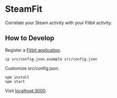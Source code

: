 # SteamFit

Correlate your Steam activity with your Fitbit activity.

## How to Develop

Register a [Fitbit application](https://dev.fitbit.com/apps/new).

    cp src/config.json.example src/config.json

Customize src/config.json.

    npm install
    npm start

Visit [localhost:3000](http://localhost:3000/).
